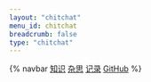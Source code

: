 ```yaml
---
layout: "chitchat"
menu_id: chitchat
breadcrumb: false
type: "chitchat"
---
```

{% navbar [知识](/) [杂思](/wiki/) [记录](#comments) [GitHub](https://github.com/xaoxuu/) %}
